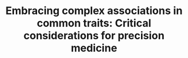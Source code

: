 ---
authors: Hall MA, Moore JH, Ritchie MD
year: 2016
title: "Embracing complex associations in common traits: Critical considerations for precision medicine"
journal: Trends in Genetics
volume: 32
pages: 470-484
url: https://www.cell.com/trends/genetics/fulltext/S0168-9525(16)30050-6
---